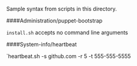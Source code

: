 Sample syntax from scripts in this directory.

####Administration/puppet-bootstrap

`install.sh` accepts no command line arguments

####System-info/heartbeat

`heartbeat.sh -s github.com -r 5 -t 555-555-5555
